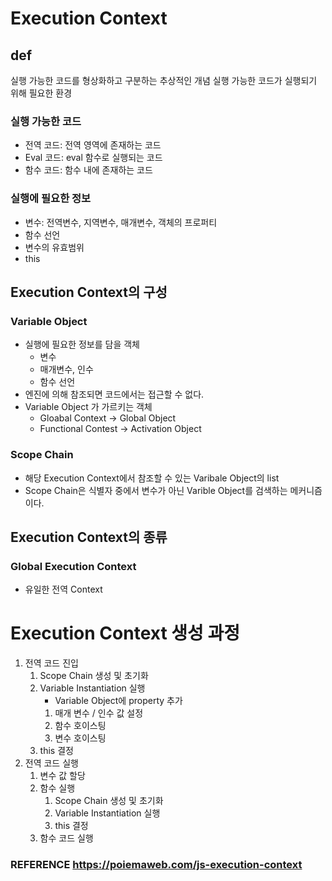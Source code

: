 # Execution Context

## def

실행 가능한 코드를 형상화하고 구분하는 추상적인 개념
실행 가능한 코드가 실행되기 위해 필요한 환경

### 실행 가능한 코드

- 전역 코드: 전역 영역에 존재하는 코드
- Eval 코드: eval 함수로 실행되는 코드
- 함수 코드: 함수 내에 존재하는 코드

### 실행에 필요한 정보

- 변수: 전역변수, 지역변수, 매개변수, 객체의 프로퍼티
- 함수 선언
- 변수의 유효범위
- this

## Execution Context의 구성

### Variable Object

- 실행에 필요한 정보를 담을 객체
  - 변수
  - 매개변수, 인수
  - 함수 선언
- 엔진에 의해 참조되면 코드에서는 접근할 수 없다.
- Variable Object 가 가르키는 객체
  - Gloabal Context -> Global Object
  - Functional Contest -> Activation Object

### Scope Chain

- 해당 Execution Context에서 참조할 수 있는 Varibale Object의 list
- Scope Chain은 식별자 중에서 변수가 아닌 Varible Object를 검색하는 메커니즘이다.

## Execution Context의 종류

### Global Execution Context

- 유일한 전역 Context

# Execution Context 생성 과정

1. 전역 코드 진입
   1. Scope Chain 생성 및 초기화
   2. Variable Instantiation 실행
      - Variable Object에 property 추가
      1. 매개 변수 / 인수 값 설정
      2. 함수 호이스팅
      3. 변수 호이스팅
   3. this 결정
2. 전역 코드 실행
   1. 변수 값 할당
   2. 함수 실행
      1. Scope Chain 생성 및 초기화
      2. Variable Instantiation 실행
      3. this 결정
   3. 함수 코드 실행

### REFERENCE https://poiemaweb.com/js-execution-context
